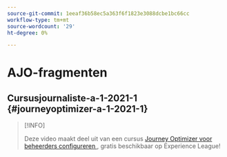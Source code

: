 ```yaml
---
source-git-commit: 1eeaf36b58ec5a363f6f1823e3088dcbe1bc66cc
workflow-type: tm+mt
source-wordcount: '29'
ht-degree: 0%

---
```

# AJO-fragmenten

## Cursusjournaliste-a-1-2021-1 {#journeyoptimizer-a-1-2021-1}

>[!INFO]
>
> Deze video maakt deel uit van een cursus [Journey Optimizer voor beheerders configureren ](https://experienceleague.adobe.com/docs/courses/using/journeyoptimizer-a-1-2021-1.html), gratis beschikbaar op Experience League!